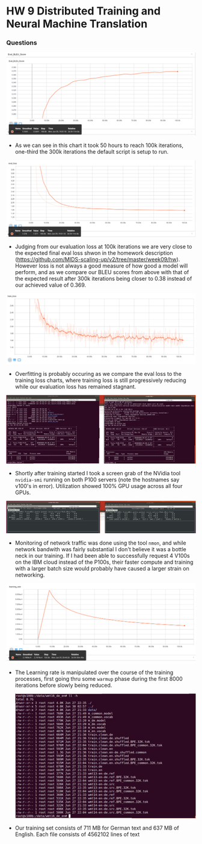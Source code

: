 # HW 9 Distributed Training and Neural Machine Translation

### Questions

![BLEU Scores](./BLEU_score.png)

 - As we can see in this chart it took 50 hours to reach 100k iterations, one-third the 300k iterations the default script is setup to run. 
 
 ![Evaluation Loss](./eval_loss.png)

 - Judging from our evaluation loss at 100k iterations we are very close to the expected final eval loss shwon in the homework description (https://github.com/MIDS-scaling-up/v2/tree/master/week09/hw). However loss is not always a good measure of how good a model will perform, and as we compare our BLEU scores from above with that of the expected result after 300k iterations being closer to 0.38 instead of our achieved value of 0.369.
 
 
 ![Training Loss](./training_loss.png)

  - Overfitting is probably occuring as we compare the eval loss to the training loss charts, where training loss is still progressively reducing while our evaluation loss has remained stagnant.
  
  
 ![GPU Utilizations](./gpu_util.png)

  - Shortly after training started I took a screen grab of the NVidia tool `nvidia-smi` running on both P100 servers (note the hostnames say v100's in error).  Utilization showed 100% GPU usage across all four GPUs.
  
  
 ![Network Utilizations](./network_util.png)

 - Monitoring of network traffic was done using the tool `nmon`, and while network bandwith was fairly substantial I don't believe it was a bottle neck in our training.  If I had been able to successfully request 4 V100s on the IBM cloud instead of the P100s, their faster compute and training with a larger batch size would probably have caused a larger strain on networking.
 
  ![Learning Rate](./learning_rate.png)

 - The Learning rate is manipulated over the course of the training processes, first going thru some `warmup` phase during the first 8000 iterations before slowly being reduced.
 
   ![File Sizes](./filesizes.png)

 - Our training set consists of 711 MB for German text and 637 MB of English.  Each file consists of 4562102 lines of text



